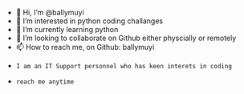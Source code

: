 - 👋 Hi, I’m @ballymuyi
- 👀 I’m interested in python coding challanges
- 🌱 I’m currently learning python
- 💞️ I’m looking to collaborate on Github either physcially or remotely 
- 📫 How to reach me, on Github: ballymuyi
-     I am an IT Support personnel who has keen interets in coding
-     reach me anytime

<!---
ballymuyi/ballymuyi is a ✨ special ✨ repository because its `README.md` (this file) appears on your GitHub profile.
You can click the Preview link to take a look at your changes.
--->
